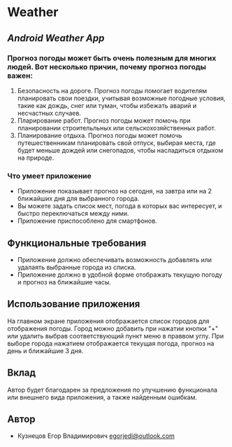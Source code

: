 # Weather

## _Android Weather App_

### Прогноз погоды может быть очень полезным для многих людей. Вот несколько причин, почему прогноз погоды важен:

1. Безопасность на дороге. Прогноз погоды помогает водителям планировать свои поездки, учитывая возможные погодные условия, такие как дождь, снег или туман, чтобы избежать аварий и несчастных случаев.
2. Пларирование работ. Прогноз погоды может помочь при планировании строительльных или сельскохозяйственных работ.
3. Планирование отдыха. Прогноз погоды может помочь путешественникам планировать свой отпуск, выбирая места, где будет меньше дождей или снегопадов, чтобы насладиться отдыхом на природе.
 
### Что умеет приложение

- Приложение показывает прогноз на сегодня, на завтра или на 2 ближайших дня для выбранного города.
- Вы можете задать список мест, погода в которых вас интересует, и быстро переключаться между ними.
- Приложение приспособлено для смартфонов.

## Функциональные требования

- Приложение должно обеспечивать возможность добавлять или удалаять выбранные города из списка.
- Приложение должно в удобной форме отображать текущую погоду и прогноз на ближайшие часы.

## Использование приложения

На главном экране приложения отображается список городов для отображения погоды. Город можно добавить при нажатии кнопки "+" или удалить выбрав соответствующий пункт меню в праввом углу.
При выборе города нажатием отображается текущая погода, прогноз на день и ближайшие 3 дня.

## Вклад

Автор будет благодарен за предложения по улучшению функционала или внешнего вида приложения, а также найденным ошибкам.

## Автор
- Кузнецов Егор Владимирович egorjedi@outlook.com


